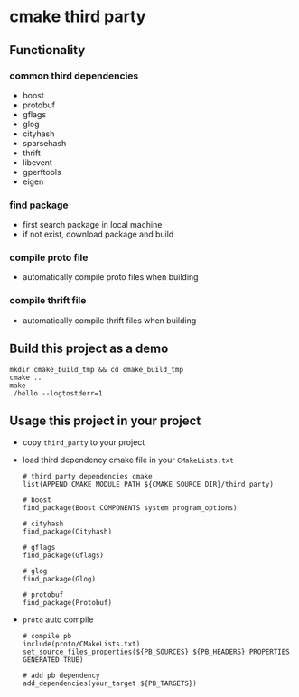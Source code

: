 # cmake third party

## Functionality
### common third dependencies
* boost
* protobuf
* gflags
* glog
* cityhash
* sparsehash
* thrift
* libevent
* gperftools
* eigen

### find package
* first search package in local machine
* if not exist, download package and build

### compile proto file
* automatically compile proto files when building

### compile thrift file
* automatically compile thrift files when building

## Build this project as a demo
```
mkdir cmake_build_tmp && cd cmake_build_tmp
cmake ..
make
./hello --logtostderr=1
```

## Usage this project in your project
* copy `third_party` to your project
* load third dependency cmake file in your `CMakeLists.txt`
  ```
  # third party dependencies cmake
  list(APPEND CMAKE_MODULE_PATH ${CMAKE_SOURCE_DIR}/third_party)

  # boost
  find_package(Boost COMPONENTS system program_options)

  # cityhash
  find_package(Cityhash)

  # gflags
  find_package(Gflags)

  # glog
  find_package(Glog)

  # protobuf
  find_package(Protobuf)
  ```

* `proto` auto compile
  ```
  # compile pb
  include(proto/CMakeLists.txt)
  set_source_files_properties(${PB_SOURCES} ${PB_HEADERS} PROPERTIES GENERATED TRUE)

  # add pb dependency
  add_dependencies(your_target ${PB_TARGETS})
  ```